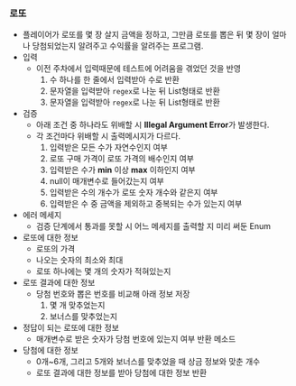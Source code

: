 ### 로또

- 플레이어가 로또를 몇 장 살지 금액을 정하고, 그만큼 로또를 뽑은 뒤 몇 장이 얼마나 당첨되었는지 알려주고 수익률을 알려주는 프로그램.
- 입력
  - 이전 주차에서 입력때문에 테스트에 어려움을 겪었던 것을 반영
    1. 수 하나를 한 줄에서 입력받아 수로 반환
    2. 문자열을 입력받아 `regex`로 나눈 뒤 List형태로 반환
    3. 문자열을 입력받아 `regex`로 나눈 뒤 List<Integer>형태로 반환
- 검증
  - 아래 조건 중 하나라도 위배할 시 **Illegal Argument Error**가 발생한다.
  - 각 조건마다 위배할 시 출력메시지가 다르다.
    1. 입력받은 모든 수가 자연수인지 여부
    2. 로또 구매 가격이 로또 가격의 배수인지 여부
    3. 입력받은 수가 **min** 이상 **max** 이하인지 여부
    4. null이 매개변수로 들어갔는지 여부
    5. 입력받은 수의 개수가 로또 숫자 개수와 같은지 여부
    6. 입력받은 수 중 금액을 제외하고 중복되는 수가 있는지 여부
- 에러 메세지
  - 검증 단계에서 통과를 못할 시 어느 메세지를 출력할 지 미리 써둔 Enum
- 로또에 대한 정보
  - 로또의 가격
  - 나오는 숫자의 최소와 최대
  - 로또 하나에는 몇 개의 숫자가 적혀있는지
- 로또 결과에 대한 정보
  - 당첨 번호와 뽑은 번호를 비교해 아래 정보 저장
    1. 몇 개 맞추었는지
    2. 보너스를 맞추었는지
- 정답이 되는 로또에 대한 정보
  - 매개변수로 받은 숫자가 당첨 번호에 있는지 여부 반환 메소드
- 당첨에 대한 정보
  - 0개~6개, 그리고 5개와 보너스를 맞추었을 때 상금 정보와 맞춘 개수
  - 로또 결과에 대한 정보를 받아 당첨에 대한 정보 반환